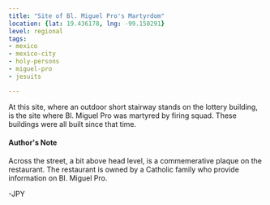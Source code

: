 ```yaml
---
title: "Site of Bl. Miguel Pro's Martyrdom"
location: {lat: 19.436178, lng: -99.150291}
level: regional
tags:
- mexico
- mexico-city
- holy-persons
- miguel-pro
- jesuits

---
```



At this site, where an outdoor short stairway stands on the lottery building, is the site where Bl. Miguel Pro was martyred by firing squad.  These buildings were all built since that time.

#### Author's Note

Across the street, a bit above head level, is a commemerative plaque on the restaurant.  The restaurant is owned by a Catholic family who provide information on Bl. Miguel Pro.

-JPY




